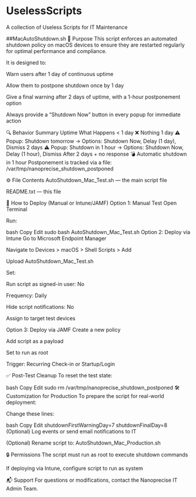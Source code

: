 # UselessScripts
A collection of Useless Scripts for IT Maintenance

##MacAutoShutdown.sh
🧠 Purpose
This script enforces an automated shutdown policy on macOS devices to ensure they are restarted regularly for optimal performance and compliance.

It is designed to:

Warn users after 1 day of continuous uptime

Allow them to postpone shutdown once by 1 day

Give a final warning after 2 days of uptime, with a 1-hour postponement option

Always provide a “Shutdown Now” button in every popup for immediate action

🔍 Behavior Summary
Uptime	What Happens
< 1 day	❌ Nothing
1 day	⚠ Popup: Shutdown tomorrow → Options: Shutdown Now, Delay (1 day), Dismiss
2 days	⚠ Popup: Shutdown in 1 hour → Options: Shutdown Now, Delay (1 hour), Dismiss
After 2 days + no response	💣 Automatic shutdown in 1 hour
Postponement is tracked via a file:
/var/tmp/nanoprecise_shutdown_postponed

⚙️ File Contents
AutoShutdown_Mac_Test.sh — the main script file

README.txt — this file

🚀 How to Deploy (Manual or Intune/JAMF)
Option 1: Manual Test
Open Terminal

Run:

bash
Copy
Edit
sudo bash AutoShutdown_Mac_Test.sh
Option 2: Deploy via Intune
Go to Microsoft Endpoint Manager

Navigate to Devices > macOS > Shell Scripts > Add

Upload AutoShutdown_Mac_Test.sh

Set:

Run script as signed-in user: No

Frequency: Daily

Hide script notifications: No

Assign to target test devices

Option 3: Deploy via JAMF
Create a new policy

Add script as a payload

Set to run as root

Trigger: Recurring Check-in or Startup/Login

✅ Post-Test Cleanup
To reset the test state:

bash
Copy
Edit
sudo rm /var/tmp/nanoprecise_shutdown_postponed
🛠️ Customization for Production
To prepare the script for real-world deployment:

Change these lines:

bash
Copy
Edit
shutdownFirstWarningDay=7
shutdownFinalDay=8
(Optional) Log events or send email notifications to IT

(Optional) Rename script to: AutoShutdown_Mac_Production.sh

🔒 Permissions
The script must run as root to execute shutdown commands

If deploying via Intune, configure script to run as system

📬 Support
For questions or modifications, contact the Nanoprecise IT Admin Team.